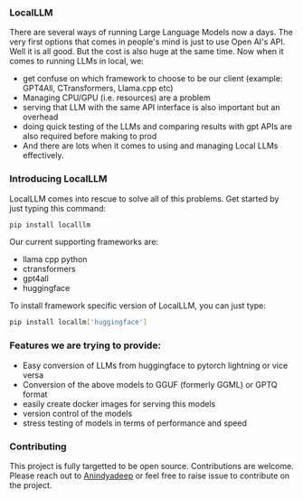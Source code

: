 ### LocalLLM

There are several ways of running Large Language Models now a days. The very first options that comes in people's mind 
is just to use Open AI's API. Well it is all good. But the cost is also huge at the same time. Now when it comes to 
running LLMs in local, we:

- get confuse on which framework to choose to be our client (example: GPT4All, CTransformers, Llama.cpp etc)
- Managing CPU/GPU (i.e. resources) are a problem
- serving that LLM with the same API interface is also important but an overhead
- doing quick testing of the LLMs and comparing results with gpt APIs are also required before making to prod
- And there are lots when it comes to using and managing Local LLMs effectively. 


### Introducing LocalLLM

LocalLLM comes into rescue to solve all of this problems. Get started by just typing this command:

```bash
pip install localllm 
```

Our current supporting frameworks are:

- llama cpp python
- ctransformers
- gpt4all 
- huggingface

To install framework specific version of LocalLLM, you can just type:

```bash
pip install locallm['huggingface']
```

### Features we are trying to provide:

- Easy conversion of LLMs from huggingface to pytorch lightning or vice versa
- Conversion of the above models to GGUF (formerly GGML) or GPTQ format 
- easily create docker images for serving this models
- version control of the models
- stress testing of models in terms of performance and speed

### Contributing

This project is fully targetted to be open source. Contributions are welcome. Please reach out to [Anindyadeep](https://github.com/Anindyadeep) or feel free to raise issue to contribute on the project.
